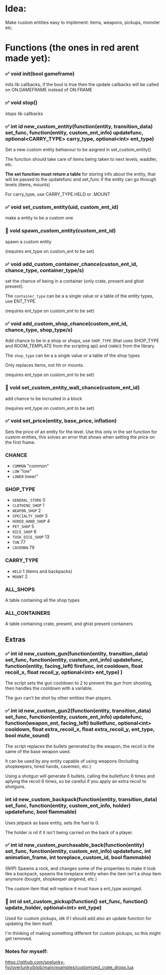 # Idea:

Make custom entities easy to implement: items, weapons, pickups, monster etc.

# Functions (the ones in red arent made yet):

### :white_check_mark: void init(bool gameframe) 

inits lib callbacks, if the bool is true then the update callbacks will be called on ON.GAMEFRAME instead of ON.FRAME

### :white_check_mark: void stop()

stops lib callbacks

### :white_check_mark: int id new_custom_entity(function(entity, transition_data) set_func, function(entity, custom_ent_info) updatefunc, optional<CARRY_TYPE> carry_type, optional\<int\> ent_type) 

Set a new custom entity behiavour to be asigned in set_custom_entity()

The function should take care of items being taken to next levels, waddler, etc.

**The set function must return a table** for storing info about the entity, that will be passed to the updatefunc and set_func if the entity can go through levels (items, mounts)

For carry_type, use CARRY_TYPE.HELD or .MOUNT

### :white_check_mark: void set_custom_entity(uid, custom_ent_id)

make a entity to be a custom one

### :red_circle: void spawn_custom_entity(custom_ent_id)

spawn a custom entity

(requires ent_type on custom_ent to be set)

### :white_check_mark: void add_custom_container_chance(custon_ent_id, chance_type, container_type/s)

set the chance of being in a container (only crate, present and ghist present).

The `container_type` can be a a single value or a table of the entity types, use ENT_TYPE.

(requires ent_type on custom_ent to be set)

### :white_check_mark: void add_custom_shop_chance(custom_ent_id, chance_type, shop_type/s)

Add chance to be in a shop or shops, use `SHOP_TYPE` (that uses SHOP_TYPE and ROOM_TEMPLATE from the scripting api) and `CHANCE` from the library

The `shop_type` can be a a single value or a table of the shop types

Only replaces items, not hh or mounts.

(requires ent_type on custom_ent to be set)

### :red_circle: void set_custom_entity_wall_chance(custom_ent_id)

add chance to be incrusted in a block

(requires ent_type on custom_ent to be set)

### :white_check_mark: void set_price(entity, base_price, inflation)

Sets the price of an entity for the level. Use this only in the set function for custom entities, this solves an error that shows when setting the price on the first frame.

### **CHANCE**
- `COMMON` "common"
- `LOW` "low"
- `LOWER` lower"

### **SHOP_TYPE** 
- `GENERAL_STORE` 0
- `CLOTHING_SHOP` 1
- `WEAPON_SHOP` 2
- `SPECIALTY_SHOP` 3
- `HIRED_HAND_SHOP` 4
- `PET_SHOP` 5
- `DICE_SHOP` 6
- `TUSK_DICE_SHOP` 13
- `TUN` 77
- `CAVEMAN` 79

### **CARRY_TYPE**
- `HELD` 1 (items and backpacks)
- `MOUNT` 2
### ALL_SHOPS

A table containing all the shop types

### ALL_CONTAINERS

A table containing crate, present, and ghist present containers

## Extras

### :white_check_mark: int id new_custom_gun(function(entity, transition_data) set_func, function(entity, custom_ent_info) updatefunc, function(entity, facing_left) firefunc, int cooldown, float recoil_x, float recoil_y, optional\<int\> ent_type) )

The script sets the gun cooldown to 2 to prevent the gun from shooting, then handles the cooldown with a variable.

The gun can't be shot by other entities than players.

### :white_check_mark: int id new_custom_gun2(function(entity, transition_data) set_func, function(entity, custom_ent_info) updatefunc, function(weapon_ent, facing_left) bulletfunc, optional\<int\> cooldown, float extra_recoil_x, float extra_recoil_y, ent_type, bool mute_sound)

The script replaces the bullets generated by the weapon, the recoil is the same of the base weapon used.

It can be used by any entity capable of using weapons (Including shopkeepers, hired hands, cavemen, etc.)

Using a shotgun will generate 6 bullets, calling the bulletfunc 6 times and aplying the recoil 6 times, so be careful if you apply an extra recoil to shotguns.

### int id new_custom_backpack(function(entity, transition_data) set_func, function(entity, custom_ent_info, holder) updatefunc, bool flammable)

Uses jetpack as base entity, sets the fuel to 0.

The holder is nil if it isn't being carried on the back of a player.

### :white_check_mark: int id new_custom_purchasable_back(function(entity) set_func, function(entity, custom_ent_info) updatefunc, int animation_frame, int toreplace_custom_id, bool flammable)

(WIP) Spawns a rock, and changes some of the properties to make it look like a backpack, spawns the toreplace entity when the item isn't a shop item anymore (bought, shopkeeper angered, etc.)

The custom item that will replace it must have a ent_type assinged.

### :red_circle: int id set_custom_pickup(function() set_func, function() update_holder, optional\<int\> ent_type)

Used for custom pickups, idk if I should add also an update function for updating the item itself.

I'm thinking of making something different for custom pickups, so this might get removed.

### Notes for myself:

https://github.com/spelunky-fyi/overlunky/blob/main/examples/customized_crate_drops.lua


